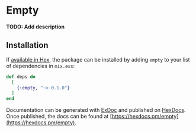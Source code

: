 # Empty

**TODO: Add description**

## Installation

If [available in Hex](https://hex.pm/docs/publish), the package can be installed
by adding `empty` to your list of dependencies in `mix.exs`:

```elixir
def deps do
  [
    {:empty, "~> 0.1.0"}
  ]
end
```

Documentation can be generated with [ExDoc](https://github.com/elixir-lang/ex_doc)
and published on [HexDocs](https://hexdocs.pm). Once published, the docs can
be found at [https://hexdocs.pm/empty](https://hexdocs.pm/empty).

